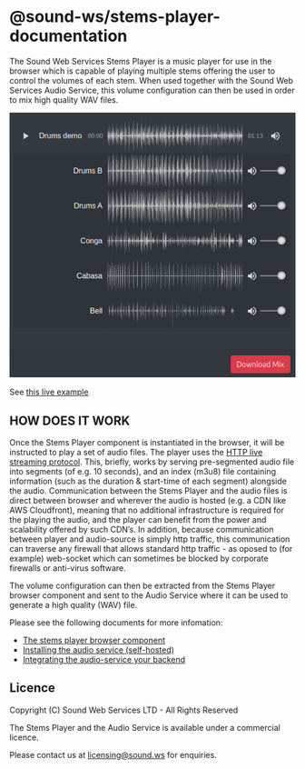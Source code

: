 # @sound-ws/stems-player-documentation

The Sound Web Services Stems Player is a music player for use in the browser which is capable of playing multiple stems offering the user to control the volumes of each stem. When used together with the Sound Web Services Audio Service, this volume configuration can then be used in order to mix high quality WAV files.

![Preview of Stems Player Component](img/screenshot.png)

See [this live example](https://www.sound.ws/stems)

## HOW DOES IT WORK

Once the Stems Player component is instantiated in the browser, it will be instructed to play a set of audio files. The player uses the [HTTP live streaming protocol](https://en.wikipedia.org/wiki/HTTP_Live_Streaming). This, briefly, works by serving pre-segmented audio file into segments (of e.g. 10 seconds), and an index (m3u8) file containing information (such as the duration & start-time of each segment) alongside the audio. Communication between the Stems Player and the audio files is direct between browser and wherever the audio is hosted (e.g. a CDN like AWS Cloudfront), meaning that no additional infrastructure is required for the playing the audio, and the player can benefit from the power and scalability offered by such CDN’s. In addition, because communication between player and audio-source is simply http traffic, this communication can traverse any firewall that allows standard http traffic - as oposed to (for example) web-socket which can sometimes be blocked by corporate firewalls or anti-virus software.

The volume configuration can then be extracted from the Stems Player browser component and sent to the Audio Service where it can be used to generate a high quality (WAV) file.

Please see the following documents for more infomation:

- [The stems player browser component](stems-player-component.md)
- [Installing the audio service (self-hosted)](audio-service.md)
- [Integrating the audio-service your backend](integration.md)

## Licence

Copyright (C) Sound Web Services LTD - All Rights Reserved

The Stems Player and the Audio Service is available under a commercial licence.

Please contact us at licensing@sound.ws for enquiries.
